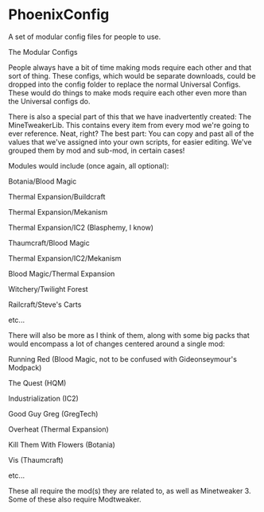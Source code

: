 PhoenixConfig
=============

A set of modular config files for people to use.

The Modular Configs


People always have a bit of time making mods require each other and that sort of thing. These configs, which would be separate downloads, could be dropped into the config folder to replace the normal Universal Configs. These would do things to make mods require each other even more than the Universal configs do.

There is also a special part of this that we have inadvertently created: The MineTweakerLib. This contains every item from every mod we're going to ever reference. Neat, right? The best part: You can copy and past all of the values that we've assigned into your own scripts, for easier editing. We've grouped them by mod and sub-mod, in certain cases!


Modules would include (once again, all optional):

Botania/Blood Magic

Thermal Expansion/Buildcraft

Thermal Expansion/Mekanism

Thermal Expansion/IC2 (Blasphemy, I know)

Thaumcraft/Blood Magic

Thermal Expansion/IC2/Mekanism

Blood Magic/Thermal Expansion

Witchery/Twilight Forest

Railcraft/Steve's Carts

etc...



There will also be more as I think of them, along with some big packs that would encompass a lot of changes centered around a single mod:

Running Red (Blood Magic, not to be confused with Gideonseymour's Modpack)

The Quest (HQM)

Industrialization (IC2)

Good Guy Greg (GregTech)

Overheat (Thermal Expansion)

Kill Them With Flowers (Botania)

Vis (Thaumcraft)

etc...

These all require the mod(s) they are related to, as well as Minetweaker 3. Some of these also require Modtweaker.
